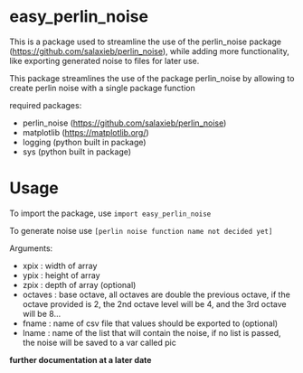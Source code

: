 # easy_perlin_noise
This is a package used to streamline the use of the perlin_noise package (https://github.com/salaxieb/perlin_noise), while adding more functionality, like exporting generated noise to files for later use.

This package streamlines the use of the package perlin_noise by allowing to create perlin noise with a single package function

required packages: 

  - perlin_noise (https://github.com/salaxieb/perlin_noise)
  - matplotlib (https://matplotlib.org/)
  - logging (python built in package)
  - sys (python built in package)

# Usage
To import the package, use `import easy_perlin_noise`

To generate noise use `[perlin noise function name not decided yet]`

Arguments:
  - xpix : width of array
  - ypix : height of array
  - zpix : depth of array (optional)
  - octaves : base octave, all octaves are double the previous octave, if the octave provided is 2, the 2nd octave level will be 4, and the 3rd octave will be 8...
  - fname : name of csv file that values should be exported to (optional) 
  - lname : name of the list that will contain the noise, if no list is passed, the noise will be saved to a var called pic


**further documentation at a later date**
